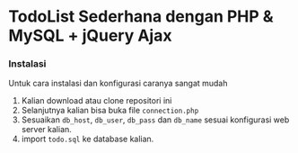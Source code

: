 # TodoList Sederhana dengan PHP &amp; MySQL + jQuery Ajax


### Instalasi
Untuk cara instalasi dan konfigurasi caranya sangat mudah

1. Kalian download atau clone repositori ini
2. Selanjutnya kalian bisa buka file `connection.php` 
3. Sesuaikan `db_host`, `db_user`, `db_pass` dan `db_name` sesuai konfigurasi web server kalian.
4. import `todo.sql` ke database kalian.
